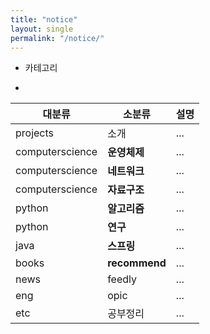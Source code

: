 ```yaml
---
title: "notice"
layout: single
permalink: "/notice/"
---
```


* 카테고리
-

|대분류|소분류|설명|
|---|---|---|
|projects|소개|...|
|computerscience|**운영체제**|...|
|computerscience|**네트워크**|...|
|computerscience|**자료구조**|...|
|python|**알고리즘**|...|
|python|**연구**|...|
|java|**스프링**|...|
|books|**recommend**|...|
|news|feedly|...|
|eng|opic|...|
|etc|공부정리|...|
